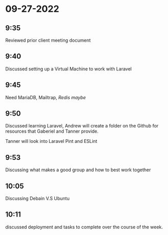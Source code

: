 # 09-27-2022 

## 9:35
Reviewed prior client meeting document

## 9:40
Discussed setting up a Virtual Machine to work with Laravel

## 9:45 
Need MariaDB, Mailtrap, *Redis maybe*

## 9:50 
Discussed learning Laravel, Andrew will create a folder on the Github for resources that Gaberiel and Tanner
provide.

Tanner will look into Laravel Pint and ESLint

## 9:53
Discussing what makes a good group and how to best work together

## 10:05
Discussing Debain V.S Ubuntu

## 10:11
discussed deployment and tasks to complete over the course of the week.

